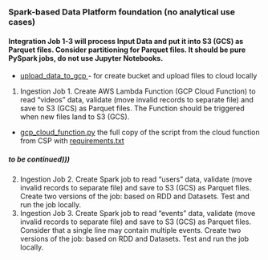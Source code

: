 ### Spark-based Data Platform foundation (no analytical use cases)
#### Integration Job 1-3 will process Input Data and put it into S3 (GCS) as Parquet files. Consider partitioning for Parquet files. It should be pure PySpark jobs, do not use Jupyter Notebooks.
* [upload_data_to_gcp ](./upload_data_to_gcp.py) - for create bucket and upload files to cloud locally
1. Ingestion Job 1. Create AWS Lambda Function (GCP Cloud Function) to read “videos” data, validate (move invalid records to separate file) and save to S3 (GCS) as Parquet files. The Function should be triggered when new files land to S3 (GCS).
* [gcp_cloud_function.py](./gcp_cloud_function.py) the full copy of the script from the cloud function from CSP with [requirements.txt](./requirements.txt)
##### to be continued)))
2. Ingestion Job 2. Create Spark job to read “users” data, validate (move invalid records to separate file) and save to S3 (GCS) as Parquet files. Create two versions of the job: based on RDD and Datasets. Test and run the job locally.
3. Ingestion Job 3. Create Spark job to read “events” data, validate (move invalid records to separate file) and save to S3 (GCS) as Parquet files. Consider that a single line may contain multiple events. Create two versions of the job: based on RDD and Datasets. Test and run the job locally.